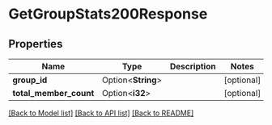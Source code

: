 # GetGroupStats200Response

## Properties

Name | Type | Description | Notes
------------ | ------------- | ------------- | -------------
**group_id** | Option<**String**> |  | [optional]
**total_member_count** | Option<**i32**> |  | [optional]

[[Back to Model list]](../README.md#documentation-for-models) [[Back to API list]](../README.md#documentation-for-api-endpoints) [[Back to README]](../README.md)


